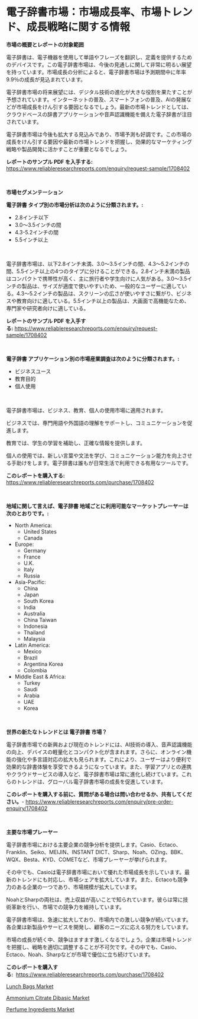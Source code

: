 <p><h1>電子辞書市場：市場成長率、市場トレンド、成長戦略に関する情報</h1></p><p><strong>市場の概要とレポートの対象範囲</strong></p>
<p><p>電子辞書は、電子機器を使用して単語やフレーズを翻訳し、定義を提供するためのデバイスです。この電子辞書市場は、今後の見通しに関して非常に明るい展望を持っています。市場成長の分析によると、電子辞書市場は予測期間中に年率9.9％の成長が見込まれています。</p><p>電子辞書市場の将来展望には、デジタル技術の進化が大きな役割を果たすことが予想されています。インターネットの普及、スマートフォンの普及、AIの発展などが市場成長をけん引する要因となるでしょう。最新の市場トレンドとしては、クラウドベースの辞書アプリケーションや音声認識機能を備えた電子辞書が注目されています。</p><p>電子辞書市場は今後も拡大する見込みであり、市場予測も好調です。この市場の成長をけん引する要因や最新の市場トレンドを把握し、効果的なマーケティング戦略や製品開発に活かすことが重要となるでしょう。</p></p>
<p><strong>レポートのサンプル PDF を入手する:</strong> <a href="https://www.reliableresearchreports.com/enquiry/request-sample/1708402">https://www.reliableresearchreports.com/enquiry/request-sample/1708402</a></p>
<p>&nbsp;</p>
<p><strong>市場セグメンテーション</strong></p>
<p><strong>電子辞書 タイプ別の市場分析は次のように分類されます。:</strong></p>
<p><ul><li>2.8インチ以下</li><li>3.0〜3.5インチの間</li><li>4.3-5.2インチの間</li><li>5.5インチ以上</li></ul></p>
<p>&nbsp;</p>
<p><p>電子辞書市場は、以下2.8インチ未満、3.0〜3.5インチの間、4.3〜5.2インチの間、5.5インチ以上の4つのタイプに分けることができる。2.8インチ未満の製品はコンパクトで携帯性が高く、主に旅行者や学生向けに人気がある。3.0〜3.5インチの製品は、サイズが適度で使いやすいため、一般的なユーザーに適している。4.3〜5.2インチの製品は、スクリーンの広さが使いやすさに繋がり、ビジネスや教育向けに適している。5.5インチ以上の製品は、大画面で高機能なため、専門家や研究者向けに適している。</p></p>
<p><strong>レポートのサンプル PDF を入手する:</strong>&nbsp;<a href="https://www.reliableresearchreports.com/enquiry/request-sample/1708402">https://www.reliableresearchreports.com/enquiry/request-sample/1708402</a></p>
<p>&nbsp;</p>
<p><strong> 電子辞書 アプリケーション別の市場産業調査は次のように分類されます。:</strong></p>
<p><ul><li>ビジネスユース</li><li>教育目的</li><li>個人使用</li></ul></p>
<p>&nbsp;</p>
<p><p>電子辞書市場は、ビジネス、教育、個人の使用市場に適用されます。 </p><p>ビジネスでは、専門用語や外国語の理解をサポートし、コミュニケーションを促進します。 </p><p>教育では、学生の学習を補助し、正確な情報を提供します。 </p><p>個人の使用では、新しい言葉や文法を学び、コミュニケーション能力を向上させる手助けをします。電子辞書は誰もが日常生活で利用できる有用なツールです。</p></p>
<p><strong>このレポートを購入する:</strong>&nbsp; <a href="https://www.reliableresearchreports.com/purchase/1708402">https://www.reliableresearchreports.com/purchase/1708402</a></p>
<p>&nbsp;</p>
<p><strong>地域に関して言えば、電子辞書 地域ごとに利用可能なマーケットプレーヤーは次のとおりです。:</strong></p>
<p><ul>
    <li>
        North America:
        <ul>
            <li>United States</li>
            <li>Canada</li>
        </ul>
    </li>
    <li>
        Europe:
        <ul>
            <li>Germany</li>
            <li>France</li>
            <li>U.K.</li>
            <li>Italy</li>
            <li>Russia</li>
        </ul>
    </li>
    <li>
        Asia-Pacific:
        <ul>
            <li>China</li>
            <li>Japan</li>
            <li>South Korea</li>
            <li>India</li>
            <li>Australia</li>
            <li>China Taiwan</li>
            <li>Indonesia</li>
            <li>Thailand</li>
            <li>Malaysia</li>
        </ul>
    </li>
    <li>
        Latin America:
        <ul>
            <li>Mexico</li>
            <li>Brazil</li>
            <li>Argentina Korea</li>
            <li>Colombia</li>
        </ul>
    </li>
    <li>
        Middle East & Africa:
        <ul>
            <li>Turkey</li>
            <li>Saudi</li>
            <li>Arabia</li>
            <li>UAE</li>
            <li>Korea</li>
        </ul>
    </li>
    </ul></p>
<p>&nbsp;</p>
<p><strong>世界の新たなトレンドとは 電子辞書 市場？</strong></p>
<p><p>電子辞書市場での新興および現在のトレンドには、AI技術の導入、音声認識機能の向上、デバイスの軽量化とコンパクト化が含まれます。さらに、オンライン機能の強化や多言語対応の拡大も見られます。これにより、ユーザーはより便利で効果的な辞書体験を享受できるようになっています。また、学習アプリとの連携やクラウドサービスの導入など、電子辞書市場は常に進化し続けています。これらのトレンドは、グローバル電子辞書市場の成長を促進しています。</p></p>
<p><strong>このレポートを購入する前に、質問がある場合は問い合わせるか、共有してください。</strong>- <a href="https://www.reliableresearchreports.com/enquiry/pre-order-enquiry/1708402">https://www.reliableresearchreports.com/enquiry/pre-order-enquiry/1708402</a></p>
<p>&nbsp;</p>
<p><strong>主要な市場プレーヤー</strong></p>
<p><p>電子辞書市場における主要企業の競争分析を提供します。Casio、Ectaco、Franklin、Seiko、MEIJIN、INSTANT DICT、Sharp、Noah、OZing、BBK、WQX、Besta、KYD、COMETなど、市場プレーヤーが挙げられます。</p><p>その中でも、Casioは電子辞書市場において優れた市場成長を示しています。最新のトレンドにも対応し、市場シェアを拡大しています。また、Ectacoも競争力のある企業の一つであり、市場規模が拡大しています。</p><p>NoahとSharpの両社は、売上収益が高いことで知られています。彼らは常に技術革新を行い、市場での競争力を維持しています。</p><p>電子辞書市場は、急速に拡大しており、市場内での激しい競争が続いています。各企業は新製品やサービスを開発し、顧客のニーズに応える努力をしています。</p><p>市場の成長が続く中、競争はますます激しくなるでしょう。企業は市場トレンドを把握し、戦略を適切に調整することが不可欠です。その中でも、Casio、Ectaco、Noah、Sharpなどが市場で優位に立ち続けています。</p></p>
<p><strong>このレポートを購入する:</strong>&nbsp;&nbsp;<a href="https://www.reliableresearchreports.com/purchase/1708402">https://www.reliableresearchreports.com/purchase/1708402</a></p>
<p><p><a href="https://github.com/dx0328/Market-Research-Report-List-1/blob/main/lunch-bags-market.md">Lunch Bags Market</a></p><p><a href="https://github.com/Glendatilghmankmgz0rbhwpy/Market-Research-Report-List-1/blob/main/ammonium-citrate-dibasic-market.md">Ammonium Citrate Dibasic Market</a></p><p><a href="https://github.com/juancolorado15/Market-Research-Report-List-1/blob/main/perfume-ingredients-market.md">Perfume Ingredients Market</a></p></p>